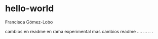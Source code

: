 # hello-world
Francisca Gómez-Lobo

cambios en readme en rama experimental
mas cambios readme
....
...
..
.